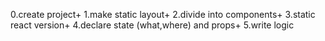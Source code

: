 0.create project+
1.make static layout+
2.divide into components+
3.static react version+
4.declare state (what,where) and props+
5.write logic
